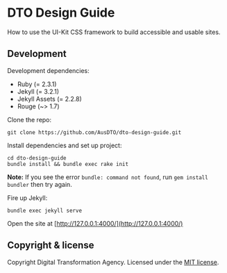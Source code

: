 # DTO Design Guide

How to use the UI-Kit CSS framework to build accessible and usable sites.

## Development

Development dependencies:

* Ruby (= 2.3.1)
* Jekyll (= 3.2.1)
* Jekyll Assets (= 2.2.8)
* Rouge (~> 1.7)

Clone the repo:

```
git clone https://github.com/AusDTO/dto-design-guide.git
```

Install dependencies and set up project:

```
cd dto-design-guide
bundle install && bundle exec rake init
```

**Note:** If you see the error `bundle: command not found`, run `gem install bundler` then try again.

Fire up Jekyll:

```
bundle exec jekyll serve
```

Open the site at [http://127.0.0.1:4000/](http://127.0.0.1:4000/)

## Copyright & license

Copyright Digital Transformation Agency. Licensed under the [MIT license](https://github.com/AusDTO/dto-design-guide/blob/master/LICENSE.md).
